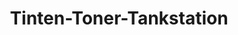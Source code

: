---
title: "Tinten-Toner-Tankstation"
url: /freital/tinten-toner-tankstation/
shop: Schreibwaren
---